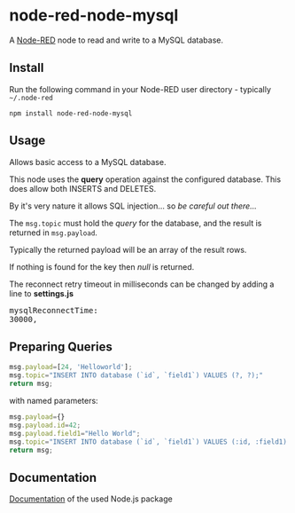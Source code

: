 node-red-node-mysql
========================
A <a href="http://nodered.org" target="_new">Node-RED</a> node to read and write to a MySQL database.

Install
-------

Run the following command in your Node-RED user directory - typically `~/.node-red`

    npm install node-red-node-mysql


Usage
-----

Allows basic access to a MySQL database.

This node uses the <b>query</b> operation against the configured database. This does allow both INSERTS and DELETES.

By it's very nature it allows SQL injection... so <i>be careful out there...</i>

The `msg.topic` must hold the <i>query</i> for the database, and the result is returned in `msg.payload`.

Typically the returned payload will be an array of the result rows.

If nothing is found for the key then <i>null</i> is returned.

The reconnect retry timeout in milliseconds can be changed by adding a line to <b>settings.js</b>
    <pre>mysqlReconnectTime: 30000,</pre></p>


Preparing Queries
-----
```javascript
msg.payload=[24, 'Helloworld'];
msg.topic="INSERT INTO database (`id`, `field1`) VALUES (?, ?);"
return msg;
```

with named parameters:

```javascript
msg.payload={}
msg.payload.id=42;
msg.payload.field1="Hello World";
msg.topic="INSERT INTO database (`id`, `field1`) VALUES (:id, :field1) ON DUPLICATE KEY UPDATE `id`=:id,`field1`=:field1;"
return msg;
```
Documentation
-----
    
<a href="https://www.npmjs.com/package/mysql" target="_new">Documentation</a> of the used Node.js package    
